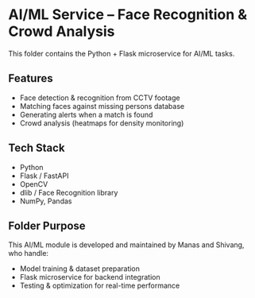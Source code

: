 # AI/ML Service – Face Recognition & Crowd Analysis

This folder contains the Python + Flask microservice for AI/ML tasks.

##  Features
- Face detection & recognition from CCTV footage
- Matching faces against missing persons database
- Generating alerts when a match is found
- Crowd analysis (heatmaps for density monitoring)

##  Tech Stack
- Python
- Flask / FastAPI
- OpenCV
- dlib / Face Recognition library
- NumPy, Pandas

##  Folder Purpose
This AI/ML module is developed and maintained by Manas and Shivang, who handle:
- Model training & dataset preparation
- Flask microservice for backend integration
- Testing & optimization for real-time performance
